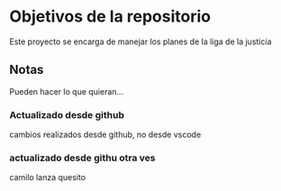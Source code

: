 # Objetivos de la repositorio

Este proyecto se encarga de manejar los planes de la liga de la justicia


## Notas
Pueden hacer lo que quieran...

### Actualizado desde github
cambios realizados desde github, no desde vscode


### actualizado desde githu otra ves
camilo lanza quesito
